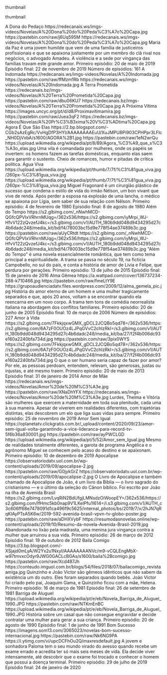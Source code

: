 <layouttype>thumbnail</layouttype>

<?xml version="1.0" encoding="UTF-8" standalone="no" ?>
<layoutype>thumbnail</layoutype>

<channels>

<channel>
<name>A Dona do Pedaço </name>
<thumbnail>https://redecanais.ws/imgs-videos/Novelas/A%20Dona%20do%20Peda%C3%A7o%20Capa.jpg</thumbnail>
<externallink>https://pastebin.com/raw/j6Uq595M</externallink>
<fanart>https://redecanais.ws/imgs-videos/Novelas/A%20Dona%20do%20Peda%C3%A7o%20Capa.jpg</fanart>
<info>Maria da Paz é uma jovem humilde que vem de uma família de justiceiros profissionais e que se apaixona justamente por um membro do clã rival nos negócios, o advogado Amadeu. A violência e a sede por vingança das famílias travam este grande amor.
Primeiro episódio: 20 de maio de 2019
Episódio final: 22 de novembro de 2019
Número de episódios: 161</info>
</channel>


<channel>
<name>A Indomada</name>
<thumbnail>https://redecanais.ws/imgs-videos/Novelas/A%20Indomada.jpg</thumbnail>
<externallink>https://pastebin.com/raw/ffMzm1Rb</externallink>
<fanart>https://redecanais.ws/imgs-videos/Novelas/A%20Indomada.jpg</fanart>
<info></info>
</channel>

<channel>
<name>A Terra Prometida </name>
<thumbnail>https://redecanais.bz/imgs-videos/Novelas/A%20Terra%20Prometida%20Capa.jpg</thumbnail>
<externallink>https://pastebin.com/raw/dbu06KU7</externallink>
<fanart>https://redecanais.bz/imgs-videos/Novelas/A%20Terra%20Prometida%20Capa.jpg</fanart>
<info></info>
</channel>



<channel>
<name>A Próxima Vítima</name>
<thumbnail>https://images.uncyc.org/pt/d/d8/Proximavitimamira.jpg</thumbnail>
<externallink>https://pastebin.com/raw/Juea3qF2</externallink>
<fanart>https://redecanais.bz/imgs-videos/Novelas/A%20Pr%C3%B3xima%20V%C3%ADtima%20Capa.jpg</fanart>
<info></info>
</channel>



<channel>
<name>Agora É Que São Elas</name>
<thumbnail>https://2.bp.blogspot.com/-CGb2sAzEgRc/VvHgDfP3HYI/AAAAAAAAEuU/XuJMPUBPi903CPHPpr3LFlc_NH0DjVxbA/s1600/AGORA%2B1.jpg</thumbnail>
<externallink>https://pastebin.com/raw/1eN2wrQu</externallink>
<fanart>https://upload.wikimedia.org/wikipedia/pt/8/89/Agora_%C3%A9_que_s%C3%A3o_elas.jpg</fanart>
<info>Uma vila é comandada por mulheres, onde os papéis se invertem: os homens fazem as tarefas domésticas, enquanto elas saem para garantir o sustento. Cheio de romances, humor e pitadas de crítica política.</info>
</channel>



<channel>
<name>Água Viva</name>
<thumbnail>https://upload.wikimedia.org/wikipedia/pt/thumb/7/7f/%C3%81gua_viva.jpg/260px-%C3%81gua_viva.jpg</thumbnail>
<externallink></externallink>
<fanart>https://upload.wikimedia.org/wikipedia/pt/thumb/7/7f/%C3%81gua_viva.jpg/260px-%C3%81gua_viva.jpg</fanart>
<info>Miguel Fragonard é um cirurgião plástico de sucesso que condena o estilo de vida do irmão Nélson, um bon vivant que vive de renda. Após perder a esposa na explosão de uma lancha, o médico se apaixona por Lígia, sem saber de sua relação com Nélson.
Primeiro episódio: 4 de fevereiro de 1980
Episódio final: 8 de agosto de 1980</info>
</channel>



<channel>
<name>Além do Tempo</name>
<thumbnail>https://s2.glbimg.com/_nNwhMCD-QGfcQPVIxVRhrnMUqg=/362x536/https://s2.glbimg.com/iyMrpi_WJ-HfvV122zQvzefJ4kc=/s3.glbimg.com/v1/AUTH_180b9dd048d9434295d27c4b6dadc248/media_kit/bd/f4/78003bc15d9e778f54ae37489b3c.jpg</thumbnail>
<externallink>https://pastebin.com/raw/aUyCRtdt</externallink>
<fanart>https://s2.glbimg.com/_nNwhMCD-QGfcQPVIxVRhrnMUqg=/362x536/https://s2.glbimg.com/iyMrpi_WJ-HfvV122zQvzefJ4kc=/s3.glbimg.com/v1/AUTH_180b9dd048d9434295d27c4b6dadc248/media_kit/bd/f4/78003bc15d9e778f54ae37489b3c.jpg</fanart>
<info>"Além do Tempo" é uma novela essencialmente romântica, que tem como tema principal a espiritualidade. A trama se passa no século 19, na fictícia Campobello, no sul do país, e conta a história de amor de Lívia e Felipe, que perdura por gerações.
Primeiro episódio: 13 de julho de 2015
Episódio final: 15 de janeiro de 2016</info>
</channel>



<channel>
<name>Alma Gêmea </name>
<thumbnail>https://a.wattpad.com/cover/136737234-288-k710466.jpg</thumbnail>
<externallink>https://pastebin.com/raw/fmeLtY9E</externallink>
<fanart>https://grupoaudienciadatv.files.wordpress.com/2009/12/alma_gemela_pic.jpg</fanart>
<info>História do amor eterno de um homem e uma mulher tragicamente separados e que, após 20 anos, voltam a se encontrar quando ela reencarna em um novo corpo. A trama tem tons de comédia neorrealista italiana na abordagem dos conflitos familiares.
Primeiro episódio: 20 de junho de 2005
Episódio final: 10 de março de 2006
Número de episódios: 227</info>
</channel>



<channel>
<name>Amor à Vida</name>
<thumbnail>https://s2.glbimg.com/7FkkjqxwGMX_gDCL2JCQBo5qd78=/362x536/https://s2.glbimg.com/6A7zF0OUOz4LJPqGVvC2chlzRkI=/s3.glbimg.com/v1/AUTH_180b9dd048d9434295d27c4b6dadc248/media_kit/ba/27/f2f4b006dc93e160a2240bfa734d.jpg</thumbnail>
<externallink>https://pastebin.com/raw/3pix0WYS</externallink>
<fanart>https://s2.glbimg.com/7FkkjqxwGMX_gDCL2JCQBo5qd78=/362x536/https://s2.glbimg.com/6A7zF0OUOz4LJPqGVvC2chlzRkI=/s3.glbimg.com/v1/AUTH_180b9dd048d9434295d27c4b6dadc248/media_kit/ba/27/f2f4b006dc93e160a2240bfa734d.jpg</fanart>
<info>O que o ser humano seria capaz de fazer por amor? Por ele, as pessoas perdoam, entendem, relevam, são generosas, justas ou injustas, e até mesmo traem.
Primeiro episódio: 20 de maio de 2013
Episódio final: 31 de janeiro de 2014</info>
</channel>


<channel>
<name>Amor de Mãe</name>
<thumbnail>https://redecanais.ws/imgs-videos/Novelas/Amor%20de%20M%C3%A3e.jpg</thumbnail>
<externallink>https://pastebin.com/raw/XNaDhYFX</externallink>
<fanart>https://redecanais.ws/imgs-videos/Novelas/Amor%20de%20M%C3%A3e.jpg</fanart>
<info>Lurdes, Thelma e Vitória são mulheres que exercem a maternidade em toda sua plenitude, cada uma à sua maneira. Apesar de viverem em realidades diferentes, com trajetórias distintas, elas descobrem um elo que liga suas vidas para sempre.
Primeiro episódio: 25 de novembro de 2019</info>
</channel>


<channel>
<name>Amor Sem Igual</name>
<thumbnail>https://oplanetatv.clickgratis.com.br/_upload/content/2020/09/23/amor-sem-igual-volta-garantindo-a-vice-lideranca-para-record-tv-5f6b36a830001.jpg</thumbnail>
<externallink>https://pastebin.com/raw/ayPWCLGD</externallink>
<fanart>https://upload.wikimedia.org/wikipedia/pt/5/52/Amor_sem_Igual.jpg</fanart>
<info>Mesmo de realidades totalmente diferentes, a garota de programa Angélica e o agrônomo Miguel se conhecem pelo acaso do destino e se apaixonam.
Primeiro episódio: 10 de dezembro de 2019</info>
</channel>


<channel>
<name>Apocalipse</name>
<thumbnail>https://observatoriodatv.uol.com.br/wp-content/uploads/2019/09/apocalipse-2.jpg</thumbnail>
<externallink>https://pastebin.com/raw/G0jykGrZ</externallink>
<fanart>https://observatoriodatv.uol.com.br/wp-content/uploads/2019/09/apocalipse-2.jpg</fanart>
<info>O Livro de Apocalipse e também chamado de Apocalipse de João, é um livro da Bíblia — o livro sagrado do cristianismo — e o último da seleção do Cânon bíblico. Foi escrito por João na ilha de</info>
</channel>

<channel>
<name>Avenida Brasil </name>
<thumbnail>https://s2.glbimg.com/LvqRiN2BdUfgjLMNsdzOiWoopEY=/362x536/https://s2.glbimg.com/lfHmc5kb0nap9V1LKeIPfu1I614=/i.s3.glbimg.com/v1/AUTH_c3c606ff68e7478091d1ca496f9c5625/internal_photos/bs/2019/7/x/2hJN7qRqKIAyPTsA5K6w/2019-592-avenida-brasil-vpvn-tv-globo-poster.jpg</thumbnail>
<externallink>https://pastebin.com/raw/aDHXVybF</externallink>
<fanart>https://resumodasnovelas.online/wp-content/uploads/2019/10/Resumo-da-novela-Avenida-Brasil-2019.jpg</fanart>
<info>Abandonada no lixão pela madrasta, uma menina jura vingança contra a mulher que arruinou a sua vida.
Primeiro episódio: 26 de março de 2012
Episódio final: 19 de outubro de 2012</info>
</channel>



<channel>
<name>Baila Comigo</name>
<thumbnail>https://3.bp.blogspot.com/-XSjajd0mLyA/W2Yx2u1NxyI/AAAAAAAANVc/m9-vCQLEngMbX-w97tmvxcOdyr9JWG0GACLcBGAs/s1600/baila%2Bcomigo.jpg</thumbnail>
<externallink>https://pastebin.com/raw/Xcd487Jh</externallink>
<fanart>https://conteudo.imguol.com.br/blogs/54/files/2018/07/bailacomigo_revistaamiga.jpg</fanart>
<info>Quinzinho e João Victor são gêmeos idênticos que não sabem da existência um do outro. Eles foram separados quando bebês. João Victor foi criado pelo pai, Joaquim Gama, e Quinzinho ficou com a mãe, Helena.
Primeiro episódio: 16 de março de 1981
Episódio final: 26 de setembro de 1981</info>
</channel>

<channel>
<name>Barriga de Aluguel</name>
<thumbnail>https://upload.wikimedia.org/wikipedia/pt/e/eb/Novela_Barriga_de_Aluguel_1990.JPG</thumbnail>
<externallink>https://pastebin.com/raw/NTKmEnBC</externallink>
<fanart>https://upload.wikimedia.org/wikipedia/pt/e/eb/Novela_Barriga_de_Aluguel_1990.JPG</fanart>
<info>História sobre um casal que não consegue engravidar e decide contratar uma mulher para gerar a sua criança.
Primeiro episódio: 20 de agosto de 1990
Episódio final: 1 de junho de 1991</info>
</channel>


<channel>
<name>Bom Sucesso </name>
<thumbnail>https://imagens.som13.com/3065023/novelas-bom-sucesso-internacional.jpg</thumbnail>
<externallink>https://pastebin.com/raw/Nk6NG9PA</externallink>
<fanart>https://i.ytimg.com/vi/upcDCFhOu2Q/maxresdefault.jpg</fanart>
<info>A jovem e sonhadora Paloma tem o seu mundo virado do avesso quando recebe um exame errado e acredita ter só mais seis meses de vida. Ela decide viver intensamente, até descobrir que o exame foi trocado e conhecer o homem que possui a doença terminal.
Primeiro episódio: 29 de julho de 2019
Episódio final: 24 de janeiro de 2020</info>
</channel>
